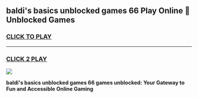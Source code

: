 
## baldi's basics unblocked games 66 Play Online 👋 Unblocked Games
<h3>
<a href="https://premium.freeplayer.one?title=baldi's_basics_unblocked_games_66&ref=19F">CLICK TO PLAY</a></h3>
<hr>

<h3>
<a href="https://premium.freeplayer.one?title=baldi's_basics_unblocked_games_66&ref=19F">CLICK 2 PLAY</a>
  
</h3>

<a href="https://premium.freeplayer.one?title=baldi's_basics_unblocked_games_66&ref=19F"><img src="https://clearcache.store/games.png"></a>


**baldi's basics unblocked games 66 games unblocked: Your Gateway to Fun and Accessible Online Gaming**
